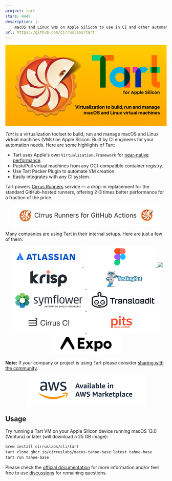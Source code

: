 ```yaml
---
project: tart
stars: 4445
description: |-
    macOS and Linux VMs on Apple Silicon to use in CI and other automations
url: https://github.com/cirruslabs/tart
---
```


<img src="https://github.com/cirruslabs/tart/raw/main/Resources/TartSocial.png"/>

*Tart* is a virtualization toolset to build, run and manage macOS and Linux virtual machines (VMs) on Apple Silicon.
Built by CI engineers for your automation needs. Here are some highlights of Tart:

* Tart uses Apple's own `Virtualization.Framework` for [near-native performance](https://browser.geekbench.com/v5/cpu/compare/20382844?baseline=20382722).
* Push/Pull virtual machines from any OCI-compatible container registry.
* Use Tart Packer Plugin to automate VM creation.
* Easily integrates with any CI system.

Tart powers [Cirrus Runners](https://cirrus-runners.app/)
service — a drop-in replacement for the standard GitHub-hosted runners, offering 2-3 times better performance for a fraction of the price.

<p align="center">
  <a href="https://cirrus-runners.app/?utm_source=github&utm_medium=referral" target=_blank>
    <img src="https://github.com/cirruslabs/tart/raw/main/Resources/CirrusRunnersForGHA.png" height="65"/>
  </a>
</p>

Many companies are using Tart in their internal setups. Here are just a few of them:

<p align="center">
  <a href="https://atlassian.com/" target=_blank>
    <img src="https://github.com/cirruslabs/tart/raw/main/Resources/Users/Atlassian.png" height="65"/>
  </a>
  <a href="https://www.figma.com/" target=_blank>
    <img src="https://github.com/cirruslabs/tart/raw/main/Resources/Users/Figma.png" height="65"/>
  </a>
  <a href="https://mullvad.net/" target=_blank>
    <img src="https://github.com/cirruslabs/tart/raw/main/Resources/Users/Mullvad.png" height="65"/>
  </a>
  <a href="https://krisp.ai/" target=_blank>
    <img src="https://github.com/cirruslabs/tart/raw/main/Resources/Users/Krisp.png" height="65"/>
  </a>
  <a href="https://testingbot.com/" target=_blank>
    <img src="https://github.com/cirruslabs/tart/raw/main/Resources/Users/TestingBot.png" height="65"/>
  </a>
  <a href="https://symflower.com/" target=_blank>
    <img src="https://github.com/cirruslabs/tart/raw/main/Resources/Users/Symflower.png" height="65"/>
  </a>
  <a href="https://transloadit.com/" target=_blank>
    <img src="https://github.com/cirruslabs/tart/raw/main/Resources/Users/Transloadit.png" height="65"/>
  </a>
  <a href="https://cirrus-ci.org/" target=_blank>
    <img src="https://github.com/cirruslabs/tart/raw/main/Resources/Users/CirrusCI.png" height="65"/>
  </a>
  <a href="https://www.pitsdatarecovery.net/" target=_blank>
    <img src="https://github.com/cirruslabs/tart/raw/main/Resources/Users/PITSGlobalDataRecoveryServices.png" height="65"/>
  </a>
  <a href="https://expo.dev/" target=_blank>
    <img src="https://github.com/cirruslabs/tart/raw/main/Resources/Users/Expo.png" height="65"/>
  </a>
</p>

**Note:** If your company or project is using Tart please consider [sharing with the community](https://github.com/cirruslabs/tart/discussions/857).

<p align="center">
  <a href="https://aws.amazon.com/marketplace/pp/prodview-qczco34wlkdws?utm_source=github&utm_medium=referral" target=_blank>
    <img src="https://github.com/cirruslabs/tart/raw/main/Resources/AWSMarkeplaceLogo.png" height="90"/>
  </a>
</p>

## Usage

Try running a Tart VM on your Apple Silicon device running macOS 13.0 (Ventura) or later (will download a 25 GB image):

```bash
brew install cirruslabs/cli/tart
tart clone ghcr.io/cirruslabs/macos-tahoe-base:latest tahoe-base
tart run tahoe-base
```

Please check the [official documentation](https://tart.run) for more information and/or feel free to use [discussions](https://github.com/cirruslabs/tart/discussions)
for remaining questions.

